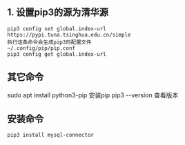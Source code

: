 
## 1. 设置pip3的源为清华源
    pip3 config set global.index-url https://pypi.tuna.tsinghua.edu.cn/simple
    执行这条命令会生成pip3的配置文件
    ~/.config/pip/pip.conf
    pip3 config get global.index-url



## 其它命令
sudo apt install python3-pip    安装pip
pip3 --version 查看版本

## 安装命令
    pip3 install mysql-connector
